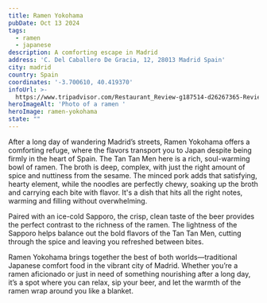 ```yaml
---
title: Ramen Yokohama
pubDate: Oct 13 2024
tags:
  - ramen
  - japanese
description: A comforting escape in Madrid
address: 'C. Del Caballero De Gracia, 12, 28013 Madrid Spain'
city: madrid
country: Spain
coordinates: '-3.700610, 40.419370'
infoUrl: >-
  https://www.tripadvisor.com/Restaurant_Review-g187514-d26267365-Reviews-Ramen_Yokohama-Madrid.html
heroImageAlt: 'Photo of a ramen '
heroImage: ramen-yokohama
state: ""
---
```


After a long day of wandering Madrid’s streets, Ramen Yokohama offers a comforting refuge, where the flavors transport you to Japan despite being firmly in the heart of Spain. The Tan Tan Men here is a rich, soul-warming bowl of ramen. The broth is deep, complex, with just the right amount of spice and nuttiness from the sesame. The minced pork adds that satisfying, hearty element, while the noodles are perfectly chewy, soaking up the broth and carrying each bite with flavor. It's a dish that hits all the right notes, warming and filling without overwhelming.

Paired with an ice-cold Sapporo, the crisp, clean taste of the beer provides the perfect contrast to the richness of the ramen. The lightness of the Sapporo helps balance out the bold flavors of the Tan Tan Men, cutting through the spice and leaving you refreshed between bites.

Ramen Yokohama brings together the best of both worlds—traditional Japanese comfort food in the vibrant city of Madrid. Whether you’re a ramen aficionado or just in need of something nourishing after a long day, it’s a spot where you can relax, sip your beer, and let the warmth of the ramen wrap around you like a blanket.
